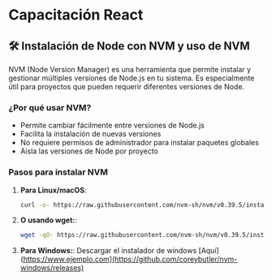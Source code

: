 # Capacitación React

## 🛠️ Instalación de Node con NVM y uso de NVM

NVM (Node Version Manager) es una herramienta que permite instalar y gestionar múltiples versiones de Node.js en tu sistema. Es especialmente útil para proyectos que pueden requerir diferentes versiones de Node.

### ¿Por qué usar NVM?
- Permite cambiar fácilmente entre versiones de Node.js
- Facilita la instalación de nuevas versiones
- No requiere permisos de administrador para instalar paquetes globales
- Aisla las versiones de Node por proyecto

### Pasos para instalar NVM

1. **Para Linux/macOS**:
   ```bash
   curl -o- https://raw.githubusercontent.com/nvm-sh/nvm/v0.39.5/install.sh | bash
   ```
2. **O usando wget:**:
   ```bash
   wget -qO- https://raw.githubusercontent.com/nvm-sh/nvm/v0.39.5/install.sh | bash
   ```
2. **Para Windows:**:
   Descargar el instalador de windows [Aquí](https://www.ejemplo.com](https://github.com/coreybutler/nvm-windows/releases)
